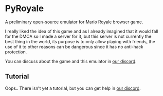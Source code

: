 # PyRoyale
A preliminary open-source emulator for Mario Royale browser game.

I really liked the idea of this game and as I already imagined that it would fall for the DMCA so I made a server for it, but this server is not currently the best thing in the world, its purpose is to only allow playing with friends, the use of it to other reasons can be dangerous since it has no anti-hack protection.

You can discuss about the game and this emulator in [our discord](https://discord.gg/63SBFj).

## Tutorial
Oops.. There isn't yet a tutorial, but you can get help in [our discord](https://discord.gg/63SBFj).
